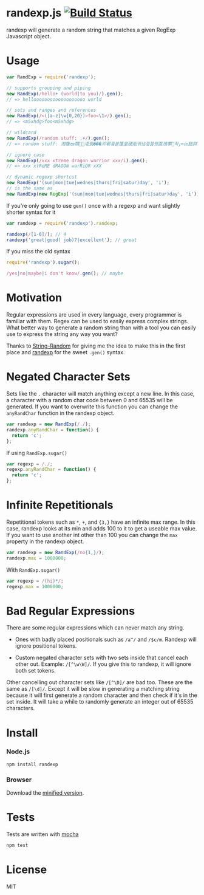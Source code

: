 # randexp.js [![Build Status](https://secure.travis-ci.org/fent/randexp.js.png)](http://travis-ci.org/fent/randexp.js)

randexp will generate a random string that matches a given RegExp Javascript object.


# Usage
```js
var RandExp = require('randexp');

// supports grouping and piping
new RandExp(/hello+ (world|to you)/).gen();
// => hellooooooooooooooooooo world

// sets and ranges and references
new RandExp(/<([a-z]\w{0,20})>foo<\1>/).gen();
// => <m5xhdg>foo<m5xhdg>

// wildcard
new RandExp(/random stuff: .+/).gen();
// => random stuff: 湐箻ໜ䫴␩⶛㳸長���邓蕲뤀쑡篷皇硬剈궦佔칗븛뀃匫鴔事좍ﯣ⭼ꝏ䭍詳蒂䥂뽭

// ignore case
new RandExp(/xxx xtreme dragon warrior xxx/i).gen();
// => xxx xtReME dRAGON warRiOR xXX

// dynamic regexp shortcut
new RandExp('(sun|mon|tue|wednes|thurs|fri|satur)day', 'i');
// is the same as
new RandExp(new RegExp('(sun|mon|tue|wednes|thurs|fri|satur)day', 'i'));
```

If you're only going to use `gen()` once with a regexp and want slightly shorter syntax for it

```js
var randexp = require('randexp').randexp;

randexp(/[1-6]/); // 4
randexp('great|good( job)?|excellent'); // great
```

If you miss the old syntax

```js
require('randexp').sugar();

/yes|no|maybe|i don't know/.gen(); // maybe
```


# Motivation
Regular expressions are used in every language, every programmer is familiar with them. Regex can be used to easily express complex strings. What better way to generate a random string than with a tool you can easily use to express the string any way you want?

Thanks to [String-Random](http://search.cpan.org/~steve/String-Random-0.22/lib/String/Random.pm) for giving me the idea to make this in the first place and [randexp](https://github.com/benburkert/randexp) for the sweet `.gen()` syntax.


# Negated Character Sets
Sets like the `.` character will match anything except a new line. In this case, a character with a random char code between 0 and 65535 will be generated. If you want to overwrite this function you can change the `anyRandChar` function in the randexp object.

```js
var randexp = new RandExp(/./);
randexp.anyRandChar = function() {
  return 'c';
};
```

If using `RandExp.sugar()`

```js
var regexp = /./;
regexp.anyRandChar = function() {
  return 'c';
};
```

# Infinite Repetitionals

Repetitional tokens such as `*`, `+`, and `{3,}` have an infinite max range. In this case, randexp looks at its min and adds 100 to it to get a useable max value. If you want to use another int other than 100 you can change the `max` property in the randexp object.

```js
var randexp = new RandExp(/no{1,}/);
randexp.max = 1000000;
```

With `RandExp.sugar()`

```js
var regexp = /(hi)*/;
regexp.max = 1000000;
```

# Bad Regular Expressions
There are some regular expressions which can never match any string.

* Ones with badly placed positionals such as `/a^/` and `/$c/m`. Randexp will ignore positional tokens.

* Custom negated character sets with two sets inside that cancel each other out. Example: `/[^\w\W]/`. If you give this to randexp, it will ignore both set tokens.

Other cancelling out character sets like `/[^\D]/` are bad too. These are the same as `/[\d]/`. Except it will be slow in generating a matching string because it will first generate a random character and then check if it's in the set inside. It will take a while to randomly generate an integer out of 65535 characters.


# Install
### Node.js

    npm install randexp

### Browser

Download the [minified version](http://github.com/fent/randexp.js/raw/master/build/randexp.min.js).


# Tests
Tests are written with [mocha](http://visionmedia.github.com/mocha/)

```bash
npm test
```


# License
MIT
